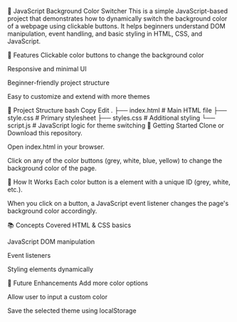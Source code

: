 🎨 JavaScript Background Color Switcher
This is a simple JavaScript-based project that demonstrates how to dynamically switch the background color of a webpage using clickable buttons. It helps beginners understand DOM manipulation, event handling, and basic styling in HTML, CSS, and JavaScript.

📌 Features
Clickable color buttons to change the background color

Responsive and minimal UI

Beginner-friendly project structure

Easy to customize and extend with more themes

📂 Project Structure
bash
Copy
Edit
.
├── index.html       # Main HTML file
├── style.css        # Primary stylesheet
├── styles.css       # Additional styling
└── script.js        # JavaScript logic for theme switching
🚀 Getting Started
Clone or Download this repository.

Open index.html in your browser.

Click on any of the color buttons (grey, white, blue, yellow) to change the background color of the page.

🔧 How It Works
Each color button is a <span> element with a unique ID (grey, white, etc.).

When you click on a button, a JavaScript event listener changes the page's background color accordingly.

📚 Concepts Covered
HTML & CSS basics

JavaScript DOM manipulation

Event listeners

Styling elements dynamically

🧠 Future Enhancements
Add more color options

Allow user to input a custom color

Save the selected theme using localStorage